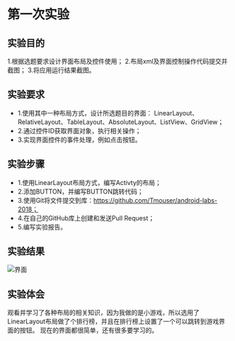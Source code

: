 # 第一次实验

## 实验目的
1.根据选题要求设计界面布局及控件使用；
2.布局xml及界面控制操作代码提交并截图；
3.将应用运行结果截图。

## 实验要求
+ 1.使用其中一种布局方式，设计所选题目的界面：
  LinearLayout、RelativeLayout、TableLayout、AbsoluteLayout、ListView、GridView；
+ 2.通过控件ID获取界面对象，执行相关操作；
+ 3.实现界面控件的事件处理，例如点击按钮。

## 实验步骤
+ 1.使用LinearLayout布局方式，编写Activty的布局；
+ 2.添加BUTTON，并编写BUTTON跳转代码；
+ 3.使用Git将文件提交到库：https://github.com/Tmouser/android-labs-2018；
+ 4.在自己的GitHub库上创建和发送Pull Request；
+ 5.编写实验报告。
 
## 实验结果
![界面](https://github.com/Tmouser/android-labs-2018/blob/master/com1614080901101/View3.JPG)

## 实验体会
观看并学习了各种布局的相关知识，因为我做的是小游戏，所以选用了LinearLayout布局做了个排行榜，并且在排行榜上设置了一个可以跳转到游戏界面的按钮。
现在的界面都很简单，还有很多要学习的。 
